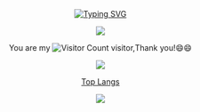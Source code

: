 <div align="center">
  
  <!-- dynamic typing effect 动态打字效果 -->
  <div align="center">
    <a href="https://blog.sunguoqi.com/">
      <img src="https://readme-typing-svg.demolab.com?font=Fira+Code&pause=1000&width=435&lines=println(%22Hello%2C%20World%22);linadou103&center=true&size=27" alt="Typing SVG" />
    </a>
  </div>

  <!-- knock code pictures 敲代码的图片 -->
  <img src="https://raw.githubusercontent.com/linadou103/tuku/main/coding.gif" /><br>

You are my ![Visitor Count](https://profile-counter.glitch.me/linadou103/count.svg)</code> visitor,Thank you!😄😄

![](https://github-readme-stats.vercel.app/api/top-langs/?username=linadou103&theme=dark&layout=compact)

[Top Langs](https://github-readme-stats.vercel.app/api/top-langs/?username=linadou103&layout=compact&theme=tokyonight)</code>

![](https://github-readme-activity-graph.cyclic.app/graph?username=linadou103&theme=dracula)</code>
